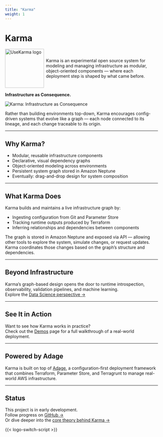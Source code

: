 ```yaml
---
title: "Karma"
weight: 1
---
```


# Karma

<p style="display: flex; align-items: center; gap: 0.5em;">
  <img
    class="theme-switch-logo"
    src="/assets/logo/usekarma_light_300.png"
    data-light="/assets/logo/usekarma_light_300.png"
    data-dark="/assets/logo/usekarma_dark_300.png"
    style="width: 128px; height: 128px;"
    alt="UseKarma logo">
  <span>
    Karma is an experimental open source system for modeling and managing infrastructure as modular, object-oriented components — where each deployment step is shaped by what came before.
  </span>
</p>

**Infrastructure as Consequence.**

![Karma: Infrastructure as Consequence](/img/karma-system.drawio.png)

Rather than building environments top-down, Karma encourages config-driven systems that evolve like a graph — each node connected to its lineage, and each change traceable to its origin.

---

## Why Karma?

- Modular, reusable infrastructure components  
- Declarative, visual dependency graphs  
- Object-oriented modeling across environments  
- Persistent system graph stored in Amazon Neptune  
- Eventually: drag-and-drop design for system composition  

---

## What Karma Does

Karma builds and maintains a live infrastructure graph by:

- Ingesting configuration from Git and Parameter Store  
- Tracking runtime outputs produced by Terraform  
- Inferring relationships and dependencies between components  

The graph is stored in Amazon Neptune and exposed via API — allowing other tools to explore the system, simulate changes, or request updates. Karma coordinates those changes based on the graph’s structure and dependencies.

---

## Beyond Infrastructure

Karma’s graph-based design opens the door to runtime introspection, observability, validation pipelines, and machine learning.  
Explore the [Data Science perspective →](/theory/data-science/)

---

## See It in Action

Want to see how Karma works in practice?  
Check out the [Demos](/demos/) page for a full walkthrough of a real-world deployment.

---

## Powered by Adage

Karma is built on top of [Adage](https://github.com/tstrall/adage), a configuration-first deployment framework that combines Terraform, Parameter Store, and Terragrunt to manage real-world AWS infrastructure.

---

## Status

This project is in early development.  
Follow progress on [GitHub →](https://github.com/usekarma)  
Or dive deeper into the [core theory behind Karma →](/theory/)

{{< logo-switch-script >}}
